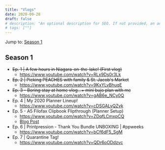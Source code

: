 ```yaml
---
title: "Vlogs"
date: 2020-09-28
draft: false
# description: "An optional description for SEO. If not provided, an automatically created summary will be used."
# tags: [""]
---
```


Jump to:
[Season 1](#season-1)

## Season 1
- ~~Ep. 1 | A few hours in Niagara-on-the-lake! (First vlog)~~
  - https://www.youtube.com/watch?v=RLx9Ds0r3Lk
- ~~Ep. 2 | Picking PEACHES with family & St. Jacob's Market~~
  - https://www.youtube.com/watch?v=9KxYLvBhuqE
- ~~Ep. 3 - Boring stay at home vlog...+ mini bujo plan with me~~
  - https://www.youtube.com/watch?v=gAB6e_NCy0Q
- Ep. 4 | My 2020 Planner Lineup!
  - https://www.youtube.com/watch?v=cDSGALyQZvk
- Ep. 5 - A5 Filofax Clipbook Flipthrough (Planner Setup)
  - https://www.youtube.com/watch?v=ZDqfLCmxpCQ
  - [Blog Post](/2020/01/05-a5-filofax-clipbook)
- Ep. 6 | Printpression - Thank You Bundle UNBOXING | #ppweeks
  - https://www.youtube.com/watch?v=bCf6dF5_SgM
- Ep. 7 | Quarantine Tag!
  - https://www.youtube.com/watch?v=QDr6oODdzvc
